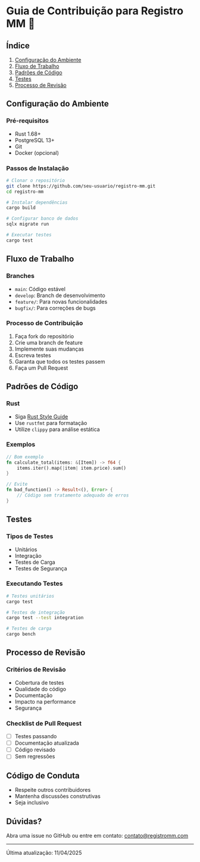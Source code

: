 # Guia de Contribuição para Registro MM 🤝

## Índice
1. [Configuração do Ambiente](#configuração-do-ambiente)
2. [Fluxo de Trabalho](#fluxo-de-trabalho)
3. [Padrões de Código](#padrões-de-código)
4. [Testes](#testes)
5. [Processo de Revisão](#processo-de-revisão)

## Configuração do Ambiente

### Pré-requisitos
- Rust 1.68+
- PostgreSQL 13+
- Git
- Docker (opcional)

### Passos de Instalação
```bash
# Clonar o repositório
git clone https://github.com/seu-usuario/registro-mm.git
cd registro-mm

# Instalar dependências
cargo build

# Configurar banco de dados
sqlx migrate run

# Executar testes
cargo test
```

## Fluxo de Trabalho

### Branches
- `main`: Código estável
- `develop`: Branch de desenvolvimento
- `feature/`: Para novas funcionalidades
- `bugfix/`: Para correções de bugs

### Processo de Contribuição
1. Faça fork do repositório
2. Crie uma branch de feature
3. Implemente suas mudanças
4. Escreva testes
5. Garanta que todos os testes passem
6. Faça um Pull Request

## Padrões de Código

### Rust
- Siga [Rust Style Guide](https://doc.rust-lang.org/1.0.0/style/README.html)
- Use `rustfmt` para formatação
- Utilize `clippy` para análise estática

### Exemplos
```rust
// Bom exemplo
fn calculate_total(items: &[Item]) -> f64 {
    items.iter().map(|item| item.price).sum()
}

// Evite
fn bad_function() -> Result<(), Error> {
    // Código sem tratamento adequado de erros
}
```

## Testes

### Tipos de Testes
- Unitários
- Integração
- Testes de Carga
- Testes de Segurança

### Executando Testes
```bash
# Testes unitários
cargo test

# Testes de integração
cargo test --test integration

# Testes de carga
cargo bench
```

## Processo de Revisão

### Critérios de Revisão
- Cobertura de testes
- Qualidade do código
- Documentação
- Impacto na performance
- Segurança

### Checklist de Pull Request
- [ ] Testes passando
- [ ] Documentação atualizada
- [ ] Código revisado
- [ ] Sem regressões

## Código de Conduta
- Respeite outros contribuidores
- Mantenha discussões construtivas
- Seja inclusivo

## Dúvidas?
Abra uma issue no GitHub ou entre em contato: contato@registromm.com

---
Última atualização: 11/04/2025
